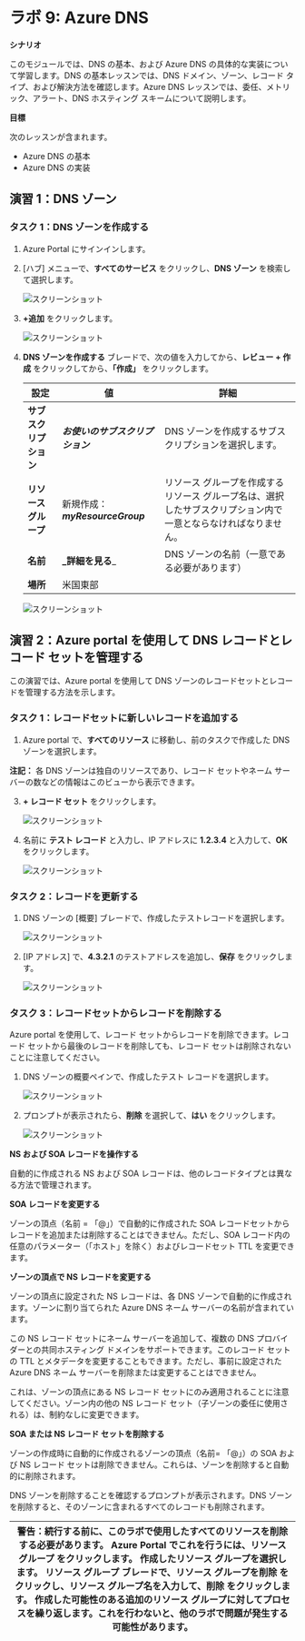﻿---
lab:
    title: 'ラボ 9 - Azure DNS'
    module: 'モジュール 2 - プラットフォーム保護を実装する'
---

# ラボ 9: Azure DNS


**シナリオ**

このモジュールでは、DNS の基本、および Azure DNS の具体的な実装について学習します。DNS の基本レッスンでは、DNS ドメイン、ゾーン、レコード タイプ、および解決方法を確認します。Azure DNS レッスンでは、委任、メトリック、アラート、DNS ホスティング スキームについて説明します。 

**目標**

次のレッスンが含まれます。

 * Azure DNS の基本
 * Azure DNS の実装



## 演習 1：DNS ゾーン

### タスク 1：DNS ゾーンを作成する

1.  Azure Portal にサインインします。
2.  [ハブ] メニューで、**すべてのサービス** をクリックし、**DNS ゾーン** を検索して選択します。

     ![スクリーンショット](../Media/Module-2/2c8b996d-d6b5-4cfa-9832-55b2479aa5fe.png)

1. **+追加** をクリックします。

     ![スクリーンショット](../Media/Module-2/cb81d587-ad5d-45b7-a251-a6743fbf5a8b.png)

4.  **DNS ゾーンを作成する** ブレードで、次の値を入力してから、**レビュー + 作成** をクリックしてから、**「作成」** をクリックします。

     | **設定** | **値** | **詳細** |
     |------|---|---|
     |**サブスクリプション**|_**お使いのサブスクリプション**_|DNS ゾーンを作成するサブスクリプションを選択します。|
     |**リソース グループ**|新規作成： **_myResourceGroup_**|リソース グループを作成するリソース グループ名は、選択したサブスクリプション内で一意とならなければなりません。 
     |**名前**|**_詳細を見る**_|DNS ゾーンの名前（一意である必要があります） |
     |**場所**|米国東部||

     ![スクリーンショット](../Media/Module-2/8a6454d2-1b27-4f54-91e8-69c764406c78.png)

## 演習 2：Azure portal を使用して DNS レコードとレコード セットを管理する


この演習では、Azure portal を使用して DNS ゾーンのレコードセットとレコードを管理する方法を示します。


### タスク 1：レコードセットに新しいレコードを追加する

1.  Azure portal で、**すべてのリソース** に移動し、前のタスクで作成した DNS ゾーンを選択します。

**注記：** 各 DNS ゾーンは独自のリソースであり、レコード セットやネーム サーバーの数などの情報はこのビューから表示できます。 

 
3.  **+ レコード セット** をクリックします。
 
     ![スクリーンショット](../Media/Module-2/51a2fd36-c2df-468d-91f7-9eb0791dd7ba.png)

4.  名前に **テスト レコード** と入力し、IP アドレスに **1.2.3.4** と入力して、**OK** をクリックします。

     ![スクリーンショット](../Media/Module-2/6e491490-0b00-4dda-b0e3-28a3f1784171.png)

### タスク 2：レコードを更新する

1.  DNS ゾーンの [概要] ブレードで、作成したテストレコードを選択します。

      ![スクリーンショット](../Media/Module-2/8c10684e-05bf-46dd-9d85-599bcd4cb54b.png)
 
2.  [IP アドレス] で、**4.3.2.1** のテストアドレスを追加し、**保存** をクリックします。

     ![スクリーンショット](../Media/Module-2/cf207752-7e3b-4b88-9514-c272d5cdd971.png)
 
### タスク 3：レコードセットからレコードを削除する


Azure portal を使用して、レコード セットからレコードを削除できます。レコード セットから最後のレコードを削除しても、レコード セットは削除されないことに注意してください。


1.  DNS ゾーンの概要ペインで、作成したテスト レコードを選択します。

     ![スクリーンショット](../Media/Module-2/8c10684e-05bf-46dd-9d85-599bcd4cb54b.png)

2.  プロンプトが表示されたら、**削除** を選択して、**はい** をクリックします。

      ![スクリーンショット](../Media/Module-2/e841dc4f-440d-4244-a3a8-386d10c65dec.png)
 

**NS および SOA レコードを操作する**

自動的に作成される NS および SOA レコードは、他のレコードタイプとは異なる方法で管理されます。

**SOA レコードを変更する**

ゾーンの頂点（名前 = 「\@」）で自動的に作成された SOA レコードセットからレコードを追加または削除することはできません。ただし、SOA レコード内の任意のパラメーター（「ホスト」を除く）およびレコードセット TTL を変更できます。

**ゾーンの頂点で NS レコードを変更する**

ゾーンの頂点に設定された NS レコードは、各 DNS ゾーンで自動的に作成されます。ゾーンに割り当てられた Azure DNS ネーム サーバーの名前が含まれています。

この NS レコード セットにネーム サーバーを追加して、複数の DNS プロバイダーとの共同ホスティング ドメインをサポートできます。このレコード セットの TTL とメタデータを変更することもできます。ただし、事前に設定された Azure DNS ネーム サーバーを削除または変更することはできません。

これは、ゾーンの頂点にある NS レコード セットにのみ適用されることに注意してください。ゾーン内の他の NS レコード セット（子ゾーンの委任に使用される）は、制約なしに変更できます。

**SOA または NS レコード セットを削除する**

ゾーンの作成時に自動的に作成されるゾーンの頂点（名前= 「\@」）の SOA および NS レコード セットは削除できません。これらは、ゾーンを削除すると自動的に削除されます。


DNS ゾーンを削除することを確認するプロンプトが表示されます。DNS ゾーンを削除すると、そのゾーンに含まれるすべてのレコードも削除されます。


| 警告：続行する前に、このラボで使用したすべてのリソースを削除する必要があります。  **Azure Portal** でこれを行うには、**リソース グループ** をクリックします。  作成したリソース グループを選択します。  リソース グループ ブレードで、**リソース グループを削除** をクリックし、リソース グループ名を入力して、**削除** をクリックします。  作成した可能性のある追加のリソース グループに対してプロセスを繰り返します。**これを行わないと、他のラボで問題が発生する可能性があります。** |
| --- |
